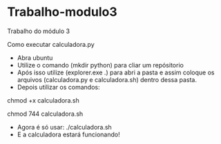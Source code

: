 # Trabalho-modulo3
 Trabalho do módulo 3


Como executar calculadora.py
- Abra ubuntu
- Utilize o comando (mkdir python) para cliar um repósitorio 
- Após isso utilize (explorer.exe .) para abri a pasta e assim coloque os arquivos (calculadora.py e calculadora.sh) dentro dessa pasta.
- Depois utilizar os comandos:

chmod +x calculadora.sh

chmod 744 calculadora.sh

- Agora é só usar: ./calculadora.sh
- E a calculadora estará funcionando!
